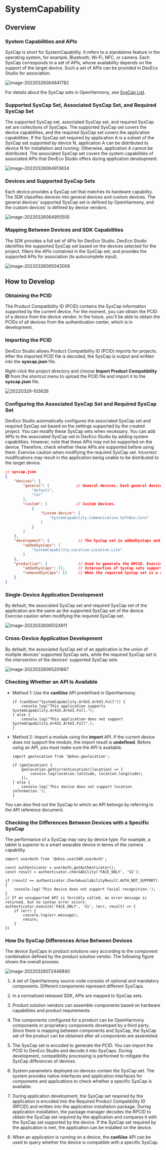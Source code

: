 # SystemCapability

## Overview

### System Capabilities and APIs

SysCap is short for SystemCapability. It refers to a standalone feature in the operating system, for example, Bluetooth, Wi-Fi, NFC, or camera. Each SysCap corresponds to a set of APIs, whose availability depends on the support of the target device. Such a set of APIs can be provided in DevEco Studio for association.

![image-20220326064841782](figures/image-20220326064841782.png)

For details about the SysCap sets in OpenHarmony, see [SysCap List](../reference/syscap-list.md).

### Supported SysCap Set, Associated SysCap Set, and Required SysCap Set

The supported SysCap set, associated SysCap set, and required SysCap set are collections of SysCaps.
The supported SysCap set covers the device capabilities, and the required SysCap set covers the application capabilities. If the SysCap set required by application A is a subset of the SysCap set supported by device N, application A can be distributed to device N for installation and running. Otherwise, application A cannot be distributed.
The associated SysCap set covers the system capabilities of associated APIs that DevEco Studio offers during application development.

![image-20220326064913834](figures/image-20220326064913834.png)

### Devices and Supported SysCap Sets

Each device provides a SysCap set that matches its hardware capability.
The SDK classifies devices into general devices and custom devices. The general devices' supported SysCap set is defined by OpenHarmony, and the custom devices' is defined by device vendors.

![image-20220326064955505](figures/image-20220326064955505.png)

### Mapping Between Devices and SDK Capabilities

The SDK provides a full set of APIs for DevEco Studio. DevEco Studio identifies the supported SysCap set based on the devices selected for the project, filters the APIs contained in the SysCap set, and provides the supported APIs for association (to autocomplete input).

![image-20220326065043006](figures/image-20220326065043006.png)

## How to Develop

### Obtaining the PCID

The Product Compatibility ID (PCID) contains the SysCap information supported by the current device. For the moment, you can obtain the PCID of a device from the device vendor. In the future, you'll be able to obtain the PCIDs of all devices from the authentication center, which is in development.

### Importing the PCID

DevEco Studio allows Product Compatibility ID (PCID) imports for projects. After the imported PCID file is decoded, the SysCap is output and written into the **syscap.json** file.

Right-click the project directory and choose **Import Product Compatibility ID** from the shortcut menu to upload the PCID file and import it to the **syscap.json** file.

![20220329-103626](figures/20220329-103626.gif)

### Configuring the Associated SysCap Set and Required SysCap Set

DevEco Studio automatically configures the associated SysCap set and required SysCap set based on the settings supported by the created project. You can modify these SysCap sets when necessary.
You can add APIs to the associated SysCap set in DevEco Studio by adding system capabilities. However, note that these APIs may not be supported on the device. Therefore, check whether these APIs are supported before using them.
Exercise caution when modifying the required SysCap set. Incorrect modifications may result in the application being unable to be distributed to the target device.

```json
// syscap.json
{
	"devices": {
		"general": [            // General devices. Each general device supports a SysCap set. Multiple general devices can be configured.
			"default",
			"car"
		],
		"custom": [             // Custom devices.
			{
				"Custom device": [
					"SystemCapability.Communication.SoftBus.Core"
				]
			}
		]
	},
	"development": {             // The SysCap set in addedSysCaps and the SysCap set supported by each device configured in devices form the associated SysCap set.
		"addedSysCaps": [
			"SystemCapability.Location.Location.Lite"
		]
	},
	"production": {              // Used to generate the RPCID. Exercise caution when adding this parameter. Under incorrect settings, applications may fail to be distributed to target devices.
		"addedSysCaps": [],      // Intersection of SysCap sets supported by devices configured in devices. It is the required SysCap set with addedSysCaps set and removedSysCaps set.
		"removedSysCaps": []     // When the required SysCap set is a capability subset of a device, the application can be distributed to the device.
	}
}
```

### Single-Device Application Development

By default, the associated SysCap set and required SysCap set of the application are the same as the supported SysCap set of the device. Exercise caution when modifying the required SysCap set.

![image-20220326065124911](figures/image-20220326065124911.png)

### Cross-Device Application Development

By default, the associated SysCap set of an application is the union of multiple devices' supported SysCap sets, while the required SysCap set is the intersection of the devices' supported SysCap sets.

![image-20220326065201867](figures/image-20220326065201867.png)

### Checking Whether an API Is Available

- Method 1: Use the **canIUse** API predefined in OpenHarmony.

   ```
   if (canIUse("SystemCapability.ArkUI.ArkUI.Full")) {
   	   console.log("This application supports SystemCapability.ArkUI.ArkUI.Full.");
   } else {
	   console.log("This application does not support SystemCapability.ArkUI.ArkUI.Full".);
   }
   ```

- Method 2: Import a module using the **import** API. If the current device does not support the module, the import result is **undefined**. Before using an API, you must make sure the API is available.

   ```
   import geolocation from '@ohos.geolocation';

   if (geolocation) {
	   geolocation.getCurrentLocation((location) => {
		   console.log(location.latitude, location.longitude);
	   });
   } else {
	   console.log('This device does not support location information.');
   }
   ```
You can also find out the SysCap to which an API belongs by referring to the API reference document.

### Checking the Differences Between Devices with a Specific SysCap

The performance of a SysCap may vary by device type. For example, a tablet is superior to a smart wearable device in terms of the camera capability.

```
import userAuth from '@ohos.userIAM.userAuth';

const authenticator = userAuth.getAuthenticator();
const result = authenticator.checkAbility('FACE_ONLY', 'S1');

if (result == authenticator.CheckAvailabilityResult.AUTH_NOT_SUPPORT) {
	console.log('This device does not support facial recognition.');
}
// If an unsupported API is forcibly called, an error message is returned, but no syntax error occurs.
authenticator.execute('FACE_ONLY', 'S1', (err, result) => {
	if (err) {
		console.log(err.message);
		return;
	}
})
```

### How Do SysCap Differences Arise Between Devices

The device SysCaps in product solutions vary according to the component combination defined by the product solution vendor. The following figure shows the overall process.

![image-20220326072448840](figures/image-20220326072448840.png)

1. A set of OpenHarmony source code consists of optional and mandatory components. Different components represent different SysCaps.

2. In a normalized released SDK, APIs are mapped to SysCap sets.

3. Product solution vendors can assemble components based on hardware capabilities and product requirements.

4. The components configured for a product can be OpenHarmony components or proprietary components developed by a third party. Since there is mapping between components and SysCap, the SysCap set of the product can be obtained after all components are assembled.

5. The SysCap set is encoded to generate the PCID. You can import the PCID to DevEco Studio and decode it into SysCaps. During development, compatibility processing is performed to mitigate the SysCap differences of devices.

6. System parameters deployed on devices contain the SysCap set. The system provides native interfaces and application interfaces for components and applications to check whether a specific SysCap is available.

7. During application development, the SysCap set required by the application is encoded into the Required Product Compatibility ID (RPCID) and written into the application installation package. During application installation, the package manager decodes the RPCID to obtain the SysCap set required by the application and compares it with the SysCap set supported by the device. If the SysCap set required by the application is met, the application can be installed on the device.

8. When an application is running on a device, the **canIUse** API can be used to query whether the device is compatible with a specific SysCap.
